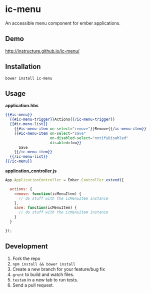ic-menu
=======

An accessible menu component for ember applications.

Demo
----

http://instructure.github.io/ic-menu/

Installation
------------

`bower install ic-menu`

Usage
-----

__application.hbs__

```handlebars
{{#ic-menu}}
  {{#ic-menu-trigger}}Actions{{/ic-menu-trigger}}
  {{#ic-menu-list}}
    {{#ic-menu-item on-select="remove"}}Remove{{/ic-menu-item}}
    {{#ic-menu-item on-select="save"
                    on-disabled-select="notifyDisabled"
                    disabled=foo}}
      Save
    {{/ic-menu-item}}
  {{/ic-menu-list}}
{{/ic-menu}}
```

__application_controller.js__

```js
App.ApplicationController = Ember.Controller.extend({

  actions: {
    remove: function(icMenuItem) {
      // do stuff with the icMenuItem instance
    },
    save: function(icMenuItem) {
      // do stuff with the icMenuItem instance
    }
  }

});
```

Development
-----------

1. Fork the repo
2. `npm install && bower install`
3. Create a new branch for your feature/bug fix
4. `grunt` to build and watch files.
5. `testem` in a new tab to run tests.
6. Send a pull request.

